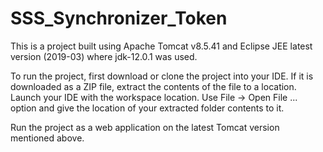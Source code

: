 # SSS_Synchronizer_Token
This is a project built using Apache Tomcat v8.5.41 and Eclipse JEE latest version (2019-03) where jdk-12.0.1 was used.

To run the project, first download or clone the project into your IDE.
If it is downloaded as a ZIP file, extract the contents of the file to a location.
Launch your IDE with the workspace location.
Use File -> Open File ... option and give the location of your extracted folder contents to it.

Run the project as a web application on the latest Tomcat version mentioned above.
